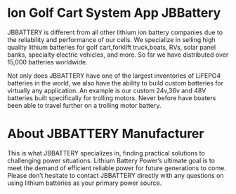 # Ion Golf Cart System App JBBattery

JBBATTERY is different from all other lithium ion battery companies due to the reliability and performance of our cells. We specialize in selling high quality lithium batteries for golf cart,forklift truck,boats, RVs, solar panel banks, specialty electric vehicles, and more. So far we have distributed over 15,000 batteries worldwide.

Not only does JBBATTERY have one of the largest inventories of LiFEPO4 batteries in the world, we also have the ability to build custom batteries for virtually any application. An example is our custom 24v,36v and 48V batteries built specifically for trolling motors. Never before have boaters been able to travel further on a trolling motor battery.

# About JBBATTERY Manufacturer #

This is what JBBATTERY specializes in, finding practical solutions to challenging power situations. Lithium Battery Power’s ultimate goal is to meet the demand of efficient reliable power for future generations to come. Please don’t hesitate to contact JBBATTERY directly with any questions on using lithium batteries as your primary power source.
